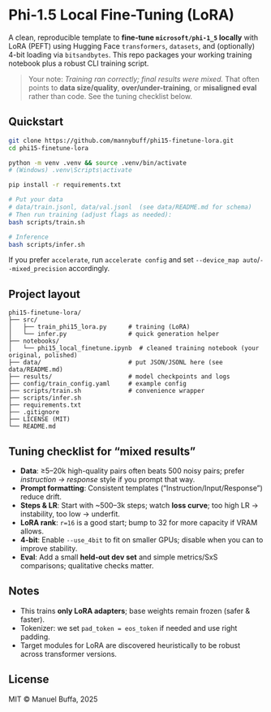 # Phi-1.5 Local Fine-Tuning (LoRA)

A clean, reproducible template to **fine-tune `microsoft/phi-1_5` locally** with LoRA (PEFT) using Hugging Face `transformers`, `datasets`, and (optionally) 4-bit loading via `bitsandbytes`. This repo packages your working training notebook plus a robust CLI training script.

> Your note: *Training ran correctly; final results were mixed.* That often points to **data size/quality**, **over/under-training**, or **misaligned eval** rather than code. See the tuning checklist below.

## Quickstart
```bash
git clone https://github.com/mannybuff/phi15-finetune-lora.git
cd phi15-finetune-lora

python -m venv .venv && source .venv/bin/activate
# (Windows) .venv\Scripts\activate

pip install -r requirements.txt

# Put your data
# data/train.jsonl, data/val.jsonl  (see data/README.md for schema)
# Then run training (adjust flags as needed):
bash scripts/train.sh

# Inference
bash scripts/infer.sh
```
If you prefer `accelerate`, run `accelerate config` and set `--device_map auto`/`--mixed_precision` accordingly.

## Project layout
```
phi15-finetune-lora/
├── src/
│   ├── train_phi15_lora.py      # training (LoRA)
│   └── infer.py                 # quick generation helper
├── notebooks/
│   └── phi15_local_finetune.ipynb  # cleaned training notebook (your original, polished)
├── data/                        # put JSON/JSONL here (see data/README.md)
├── results/                     # model checkpoints and logs
├── config/train_config.yaml     # example config
├── scripts/train.sh             # convenience wrapper
├── scripts/infer.sh
├── requirements.txt
├── .gitignore
├── LICENSE (MIT)
└── README.md
```

## Tuning checklist for “mixed results”
- **Data**: ≥5–20k high-quality pairs often beats 500 noisy pairs; prefer *instruction → response* style if you prompt that way.
- **Prompt formatting**: Consistent templates (“Instruction/Input/Response”) reduce drift.
- **Steps & LR**: Start with ~500–3k steps; watch **loss curve**; too high LR → instability, too low → underfit.
- **LoRA rank**: `r=16` is a good start; bump to 32 for more capacity if VRAM allows.
- **4-bit**: Enable `--use_4bit` to fit on smaller GPUs; disable when you can to improve stability.
- **Eval**: Add a small **held‑out dev set** and simple metrics/SxS comparisons; qualitative checks matter.

## Notes
- This trains **only LoRA adapters**; base weights remain frozen (safer & faster).
- Tokenizer: we set `pad_token = eos_token` if needed and use right padding.
- Target modules for LoRA are discovered heuristically to be robust across transformer versions.

## License
MIT © Manuel Buffa, 2025
